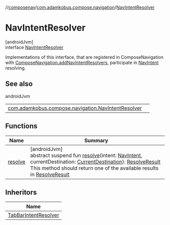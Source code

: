 //[composenav](../../../index.md)/[com.adamkobus.compose.navigation](../index.md)/[NavIntentResolver](index.md)

# NavIntentResolver

[androidJvm]\
interface [NavIntentResolver](index.md)

Implementations of this interface, that are registered in ComposeNavigation with [ComposeNavigation.addNavIntentResolvers](../-compose-navigation/add-nav-intent-resolvers.md), participate in [NavIntent](../../com.adamkobus.compose.navigation.intent/-nav-intent/index.md) resolving.

## See also

androidJvm

| | |
|---|---|
| [com.adamkobus.compose.navigation.NavIntentResolver](resolve.md) |  |

## Functions

| Name | Summary |
|---|---|
| [resolve](resolve.md) | [androidJvm]<br>abstract suspend fun [resolve](resolve.md)(intent: [NavIntent](../../com.adamkobus.compose.navigation.intent/-nav-intent/index.md), currentDestination: [CurrentDestination](../../com.adamkobus.compose.navigation.destination/-current-destination/index.md)): [ResolveResult](../../com.adamkobus.compose.navigation.intent/-resolve-result/index.md)<br>This method should return one of the available results in [ResolveResult](../../com.adamkobus.compose.navigation.intent/-resolve-result/index.md) |

## Inheritors

| Name |
|---|
| [TabBarIntentResolver](../-tab-bar-intent-resolver/index.md) |
